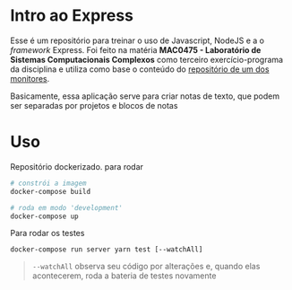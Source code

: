 # Intro ao Express

Esse é um repositório para treinar o uso de Javascript, NodeJS e a o _framework_ Express. Foi feito na matéria **MAC0475 - Laboratório de Sistemas Computacionais Complexos** como terceiro exercício-programa da disciplina e utiliza como base o conteúdo do [repositório de um dos monitores](https://gitlab.com/jotaf.daniel/intro-express).

Basicamente, essa aplicação serve para criar notas de texto, que podem ser separadas por projetos e blocos de notas

# Uso

Repositório dockerizado. para rodar

```bash
# constrói a imagem
docker-compose build

# roda em modo 'development'
docker-compose up
```

Para rodar os testes

```
docker-compose run server yarn test [--watchAll]
```

> `--watchAll` observa seu código por alterações e, quando elas acontecerem, roda a bateria de testes novamente
